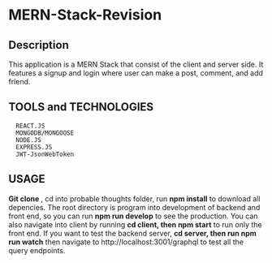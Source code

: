 # MERN-Stack-Revision

## Description

This application is a MERN Stack that consist of the client and server side. It features a signup and login where user can make a post, comment, and add friend.

## TOOLS and TECHNOLOGIES

      REACT.JS
      MONGODB/MONGOOSE
      NODE.JS
      EXPRESS.JS
      JWT-JsonWebToken

## USAGE

**Git clone <repo>**, cd into probable thoughts folder, run **npm install** to download all depencies. The root directory is program into development of backend and front end, so you can run **npm run develop** to see the production. You can also navigate into client by running **cd client, then npm start** to run only the front end. If you want to test the backend server, **cd server, then run npm run watch** then navigate to http://localhost:3001/graphql to test all the query endpoints. 